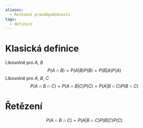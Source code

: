 ```yaml
---
aliases:
  - Řetězení pravděpodobnosti
tags:
  - definice
---
```

# Klasická definice
Libovolně pro $A$, $B$
$$
P(A \cap B) = P(A|B)P(B) = P(B|A)P(A)
$$
Libovolně pro $A$, $B$, $C$
$$
P(A \cap B \cap C) = P(A \cap B|C)P(C) = P(A|B \cap C)P(B \cap C)
$$
# Řetězení
$$
P(A \cap B \cap C) = P(A | B \cap C)P(B|C)P(C)
$$